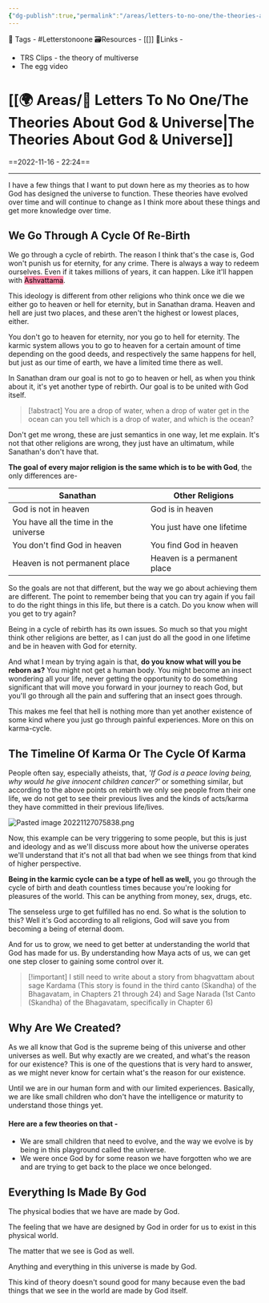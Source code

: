 ```yaml
---
{"dg-publish":true,"permalink":"/areas/letters-to-no-one/the-theories-about-god-and-universe/","dgPassFrontmatter":true,"noteIcon":"3","created":"2023-11-14T21:08:40.037+05:30","updated":"2023-12-15T04:35:41.650+05:30"}
---
```


🧶 Tags - #Letterstonoone 
🗃Resources - [[]]
🔗Links -
* TRS Clips - the theory of multiverse
* The egg video
# [[🌍 Areas/📧  Letters To No One/The Theories About God & Universe\|The Theories About God & Universe]]
==2022-11-16 - 22:24==

---
I have a few things that I want to put down here as my theories as to how God has designed the universe to function. These theories have evolved over time and will continue to change as I think more about these things and get more knowledge over time.

## We Go Through A Cycle Of Re-Birth
We go through a cycle of rebirth. The reason I think that's the case is, God won't punish us for eternity, for any crime. There is always a way to redeem ourselves. Even if it takes millions of years, it can happen. Like it'll happen with <mark style="background: #FF5582A6;">Ashvattama</mark>.

This ideology is different from other religions who think once we die we either go to heaven or hell for eternity, but in Sanathan drama. Heaven and hell are just two places, and these aren't the highest or lowest places, either.

You don't go to heaven for eternity, nor you go to hell for eternity. The karmic system allows you to go to heaven for a certain amount of time depending on the good deeds, and respectively the same happens for hell, but just as our time of earth, we have a limited time there as well.

In Sanathan dram our goal is not to go to heaven or hell, as when you think about it, it's yet another type of rebirth. Our goal is to be united with God itself.

> [!abstract] You are a drop of water, when a drop of water get in the ocean can you tell which is a drop of water, and which is the ocean?

Don't get me wrong, these are just semantics in one way, let me explain. It's not that other religions are wrong, they just have an ultimatum, while Sanathan's don't have that.

**The goal of every major religion is the same which is to be with God**, the only differences are-

| **Sanathan**                          | **Other Religions**        |
| ------------------------------------- | -------------------------- |
| God is not in heaven                  | God is in heaven           |
| You have all the time in the universe | You just have one lifetime |
| You don't find God in heaven          | You find God in heaven     |
| Heaven is not permanent place|Heaven is a permanent place|

So the goals are not that different, but the way we go about achieving them are different. The point to remember being that you can try again if you fail to do the right things in this life, but there is a catch. Do you know when will you get to try again?

Being in a cycle of rebirth has its own issues. So much so that you might think other religions are better, as I can just do all the good in one lifetime and be in heaven with God for eternity.

And what I mean by trying again is that, **do you know what will you be reborn as?** You might not get a human body. You might become an insect wondering all your life, never getting the opportunity to do something significant that will move you forward in your journey to reach God, but you'll go through all the pain and suffering that an insect goes through.

This makes me feel that hell is nothing more than yet another existence of some kind where you just go through painful experiences. More on this on karma-cycle.

## The Timeline Of Karma Or The Cycle Of Karma
People often say, especially atheists, that, *'If God is a peace loving being, why would he give innocent children cancer?'* or something similar, but according to the above points on rebirth we only see people from their one life, we do not get to see their previous lives and the kinds of acts/karma they have committed in their previous life/lives.

![Pasted image 20221127075838.png](/img/user/%F0%9F%9B%A2%EF%B8%8F%20Resources/%F0%9F%93%81%20Files/%F0%9F%93%B8Images/Pasted%20image%2020221127075838.png)

Now, this example can be very triggering to some people, but this is just and ideology and as we'll discuss more about how the universe operates we'll understand that it's not all that bad when we see things from that kind of higher perspective.

**Being in the karmic cycle can be a type of hell as well,** you go through the cycle of birth and death countless times because you're looking for pleasures of the world. This can be anything from money, sex, drugs, etc.

The senseless urge to get fulfilled has no end. So what is the solution to this? Well it's God according to all religions, God will save you from becoming a being of eternal doom.

And for us to grow, we need to get better at understanding the world that God has made for us. By understanding how Maya acts of us, we can get one step closer to gaining some control over it.

> [!important] I still need to write about a story from bhagvattam about sage Kardama (This story is found in the third canto (Skandha) of the Bhagavatam, in Chapters 21 through 24) and Sage Narada (1st Canto (Skandha) of the Bhagavatam, specifically in Chapter 6)

## Why Are We Created?
As we all know that God is the supreme being of this universe and other universes as well. But why exactly are we created, and what's the reason for our existence? This is one of the questions that is very hard to answer, as we might never know for certain what's the reason for our existence.

Until we are in our human form and with our limited experiences. Basically, we are like small children who don't have the intelligence or maturity to understand those things yet.

#### Here are a few theories on that -
* We are small children that need to evolve, and the way we evolve is by being in this playground called the universe.
* We were once God by for some reason we have forgotten who we are and are trying to get back to the place we once belonged.

## Everything Is Made By God
The physical bodies that we have are made by God.

The feeling that we have are designed by God in order for us to exist in this physical world.

The matter that we see is God as well.

Anything and everything in this universe is made by God.

This kind of theory doesn't sound good for many because even the bad things that we see in the world are made by God itself.